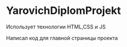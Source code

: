 # YarovichDiplomProjekt
Использует технологии HTML,CSS и JS

Написал код для главной страницы проекта
